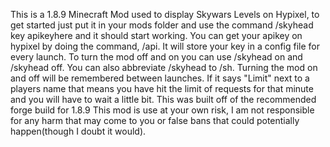 This is a 1.8.9 Minecraft Mod used to display Skywars Levels on Hypixel, to get started just put it in your mods folder and use the command /skyhead key apikeyhere and it should start working. You can get your apikey on hypixel by doing the command, /api. It will store your key in a config file for every launch. To turn the mod off and on you can use /skyhead on and /skyhead off. You can also abbreviate /skyhead to /sh. Turning the mod on and off will be remembered between launches. If it says "Limit" next to a players name that means you have hit the limit of requests for that minute and you will have to wait a little bit. This was built off of the recommended forge build for 1.8.9 This mod is use at your own risk, I am not responsible for any harm that may come to you or false bans that could potentially happen(though I doubt it would).